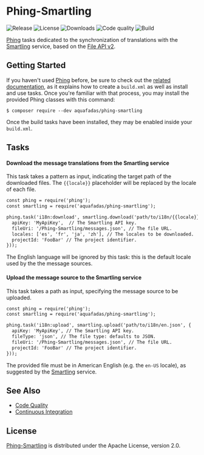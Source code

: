 # Phing-Smartling
![Release](https://img.shields.io/packagist/v/aquafadas/phing-smartling.svg) ![License](https://img.shields.io/packagist/l/aquafadas/phing-smartling.svg) ![Downloads](https://img.shields.io/packagist/dt/aquafadas/phing-smartling.svg) ![Code quality](https://img.shields.io/codacy/grade/ef57f4e6c9b7483ab9f38673ca503703.svg) ![Build](https://img.shields.io/travis/aquafadas-com/phing-smartling.svg)

[Phing](https://www.phing.info) tasks dedicated to the synchronization of translations with the [Smartling](https://www.smartling.com) service, based on the [File API v2](http://docs.smartling.com/pages/API/v2).

## Getting Started
If you haven't used [Phing](https://www.phing.info) before, be sure to check out the [related documentation](https://www.phing.info/docs/guide/stable/), as it explains how to create a `build.xml` as well as install and use tasks.
Once you're familiar with that process, you may install the provided Phing classes with this command:

```shell
$ composer require --dev aquafadas/phing-smartling
```

Once the build tasks have been installed, they may be enabled inside your `build.xml`.

## Tasks

#### Download the message translations from the Smartling service
This task takes a pattern as input, indicating the target path of the downloaded files.
The `{{locale}}` placeholder will be replaced by the locale of each file.

```xml
const phing = require('phing');
const smartling = require('aquafadas/phing-smartling');

phing.task('i18n:download', smartling.download('path/to/i18n/{{locale}}.json', {
  apiKey: 'MyApiKey',  // The Smartling API key.
  fileUri: '/Phing-Smartling/messages.json', // The file URL.
  locales: ['es', 'fr', 'ja', 'zh'], // The locales to be downloaded.
  projectId: 'FooBar' // The project identifier.
}));
```

The English language will be ignored by this task: this is the default locale used by the the message sources.

#### Upload the message source to the Smartling service
This task takes a path as input, specifying the message source to be uploaded.

```xml
const phing = require('phing');
const smartling = require('aquafadas/phing-smartling');

phing.task('i18n:upload', smartling.upload('path/to/i18n/en.json', {
  apiKey: 'MyApiKey', // The Smartling API key.
  fileType: 'json', // The file type: defaults to JSON.
  fileUri: '/Phing-Smartling/messages.json', // The file URL.
  projectId: 'FooBar' // The project identifier.
}));
```

The provided file must be in American English (e.g. the `en-US` locale), as suggested by the [Smartling](https://www.smartling.com) service.

## See Also
- [Code Quality](https://www.codacy.com/app/aquafadas/phing-smartling)
- [Continuous Integration](https://travis-ci.org/aquafadas-com/phing-smartling)

## License
[Phing-Smartling](https://github.com/aquafadas-com/phing-smartling) is distributed under the Apache License, version 2.0.
